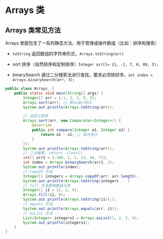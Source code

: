 # Arrays 类

## Arrays 类常见方法

Arrays 里面包含了一系列静态方法，用于管理或操作数组（比如：排序和搜索）

- `toString` 返回数组的字符串形式，`Arrays.toString(arr)`

- sort 排序（自然排序和定制排序）`Integer arr[]= {1, -1, 7, 0, 89, 3);` 

- binarySearch 通过二分搜索法进行查找，要求必须排好序，`int index = Arrays.binarySearch(arr, 3);`

```java
public class Arrays_ {
    public static void main(String[] args) {
        Integer[] arr = {-1, 3, 2, 9, 5};
        Arrays.sort(arr); // 默认由小到大
        System.out.println(Arrays.toString(arr));

        // 自定义排序
        Arrays.sort(arr, new Comparator<Integer>() {
            @Override
            public int compare(Integer o1, Integer o2) {
                return o2 - o1; // 由大到小
            }
        });
        System.out.println(Arrays.toString(arr));
        // 二分搜索, return -(low+1)
        int[] arr1 = {-100, 1, 2, 13, 44, 71};
        int index = Arrays.binarySearch(arr1, 2);
        System.out.println(index);
        // copyOf 方法
        Integer[] integers = Arrays.copyOf(arr, arr.length);
        System.out.println(Arrays.toString(integers    )
        // fill 方法替换数组元素
        Integer[] i1 = {1, 2, 4};
        Arrays.fill(i1, 0);
        System.out.println(Arrays.toString(i1)););
        // equals 方法
        System.out.println(Arrays.equals(arr, i1));
        // asList 方法
        List<Integer> integers1 = Arrays.asList(1, 2, 3, 4);
        System.out.println(integers1);    
    }
}
```
